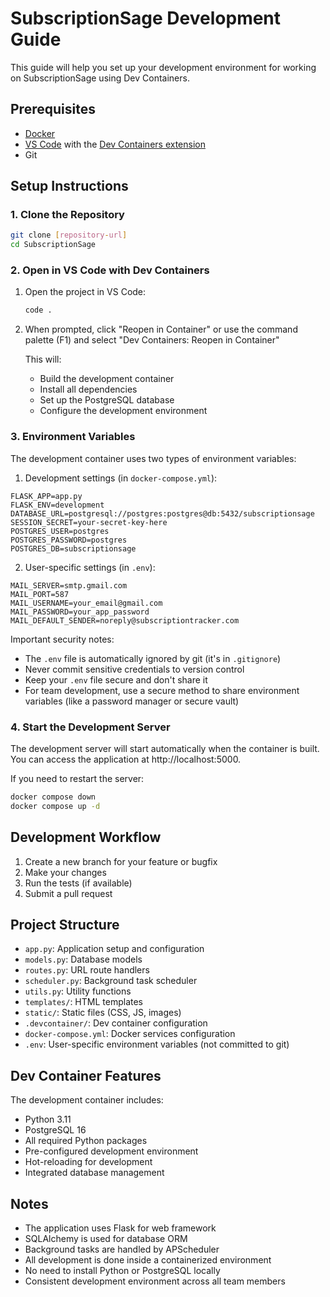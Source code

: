 # SubscriptionSage Development Guide

This guide will help you set up your development environment for working on SubscriptionSage using Dev Containers.

## Prerequisites

- [Docker](https://www.docker.com/products/docker-desktop)
- [VS Code](https://code.visualstudio.com/) with the [Dev Containers extension](https://marketplace.visualstudio.com/items?itemName=ms-vscode-remote.remote-containers)
- Git

## Setup Instructions

### 1. Clone the Repository

```bash
git clone [repository-url]
cd SubscriptionSage
```

### 2. Open in VS Code with Dev Containers

1. Open the project in VS Code:
   ```bash
   code .
   ```

2. When prompted, click "Reopen in Container" or use the command palette (F1) and select "Dev Containers: Reopen in Container"

   This will:
   - Build the development container
   - Install all dependencies
   - Set up the PostgreSQL database
   - Configure the development environment

### 3. Environment Variables

The development container uses two types of environment variables:

1. Development settings (in `docker-compose.yml`):
```
FLASK_APP=app.py
FLASK_ENV=development
DATABASE_URL=postgresql://postgres:postgres@db:5432/subscriptionsage
SESSION_SECRET=your-secret-key-here
POSTGRES_USER=postgres
POSTGRES_PASSWORD=postgres
POSTGRES_DB=subscriptionsage
```

2. User-specific settings (in `.env`):
```
MAIL_SERVER=smtp.gmail.com
MAIL_PORT=587
MAIL_USERNAME=your_email@gmail.com
MAIL_PASSWORD=your_app_password
MAIL_DEFAULT_SENDER=noreply@subscriptiontracker.com
```

Important security notes:
- The `.env` file is automatically ignored by git (it's in `.gitignore`)
- Never commit sensitive credentials to version control
- Keep your `.env` file secure and don't share it
- For team development, use a secure method to share environment variables (like a password manager or secure vault)

### 4. Start the Development Server

The development server will start automatically when the container is built. You can access the application at http://localhost:5000.

If you need to restart the server:

```bash
docker compose down
docker compose up -d
```

## Development Workflow

1. Create a new branch for your feature or bugfix
2. Make your changes
3. Run the tests (if available)
4. Submit a pull request

## Project Structure

- `app.py`: Application setup and configuration
- `models.py`: Database models
- `routes.py`: URL route handlers
- `scheduler.py`: Background task scheduler
- `utils.py`: Utility functions
- `templates/`: HTML templates
- `static/`: Static files (CSS, JS, images)
- `.devcontainer/`: Dev container configuration
- `docker-compose.yml`: Docker services configuration
- `.env`: User-specific environment variables (not committed to git)

## Dev Container Features

The development container includes:

- Python 3.11
- PostgreSQL 16
- All required Python packages
- Pre-configured development environment
- Hot-reloading for development
- Integrated database management

## Notes

- The application uses Flask for web framework
- SQLAlchemy is used for database ORM
- Background tasks are handled by APScheduler
- All development is done inside a containerized environment
- No need to install Python or PostgreSQL locally
- Consistent development environment across all team members
